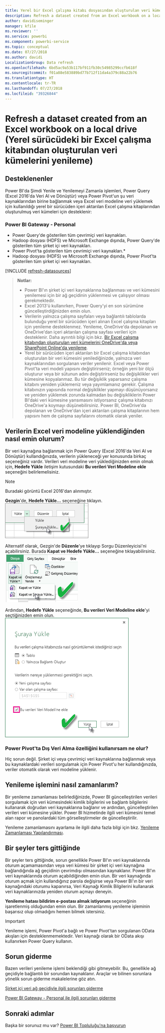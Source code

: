 ```yaml
---
title: Yerel bir Excel çalışma kitabı dosyasından oluşturulan veri kümelerini yenileme
description: Refresh a dataset created from an Excel workbook on a local drive (Yerel sürücüdeki bir Excel çalışma kitabından oluşturulan veri kümelerini yenileme)
author: davidiseminger
manager: kfile
ms.reviewer: ''
ms.service: powerbi
ms.component: powerbi-service
ms.topic: conceptual
ms.date: 07/27/2018
ms.author: davidi
LocalizationGroup: Data refresh
ms.openlocfilehash: 6bd5ac9a53b117bf911fb30c54985299ccfb618f
ms.sourcegitcommit: f01a88e583889bd77b712f11da4a379c88a22b76
ms.translationtype: HT
ms.contentlocale: tr-TR
ms.lasthandoff: 07/27/2018
ms.locfileid: "39326844"
---
```

# <a name="refresh-a-dataset-created-from-an-excel-workbook-on-a-local-drive"></a>Refresh a dataset created from an Excel workbook on a local drive (Yerel sürücüdeki bir Excel çalışma kitabından oluşturulan veri kümelerini yenileme)
## <a name="whats-supported"></a>Desteklenenler
Power BI'da Şimdi Yenile ve Yenilemeyi Zamanla işlemleri, Power Query (Excel 2016'da Veri Al ve Dönüştür) veya Power Pivot'un şu veri kaynaklarından birine bağlanmak veya Excel veri modeline veri yüklemek için kullanıldığı yerel bir sürücüden içeri aktarılan Excel çalışma kitaplarından oluşturulmuş veri kümeleri için desteklenir:  

### <a name="power-bi-gateway---personal"></a>Power BI Gateway - Personal
* Power Query'de gösterilen tüm çevrimiçi veri kaynakları.
* Hadoop dosyası (HDFS) ve Microsoft Exchange dışında, Power Query'de gösterilen tüm şirket içi veri kaynakları.
* Power Pivot'ta gösterilen tüm çevrimiçi veri kaynakları.\*
* Hadoop dosyası (HDFS) ve Microsoft Exchange dışında, Power Pivot'ta gösterilen tüm şirket içi veri kaynakları.

<!-- Refresh Data sources-->
[!INCLUDE [refresh-datasources](./includes/refresh-datasources.md)]

> **Notlar:**  
> 
> * Power BI'ın şirket içi veri kaynaklarına bağlanması ve veri kümesini yenilemesi için bir ağ geçidinin yüklenmesi ve çalışıyor olması gerekmektedir.
> * Excel 2013'ü kullanırken, Power Query'yi en son sürümüne güncelleştirdiğinizden emin olun.
> * Verilerin yalnızca çalışma sayfaları veya bağlantılı tablolarda bulunduğu yerel bir sürücüden içeri alınan Excel çalışma kitapları için yenileme desteklenmez. Yenileme, OneDrive'da depolanan ve OneDrive'dan içeri aktarılan çalışma sayfası verileri için desteklenir. Daha ayrıntılı bilgi için bkz. [Bir Excel çalışma kitabından oluşturulan veri kümelerini OneDrive'da veya SharePoint Online'da yenileme](refresh-excel-file-onedrive.md).
> * Yerel bir sürücüden içeri aktarılan bir Excel çalışma kitabından oluşturulan bir veri kümesini yenilediğinizde, yalnızca veri kaynaklarından sorgulanan veriler yenilenir. Excel veya Power Pivot'ta veri modeli yapısını değiştirirseniz; örneğin yeni bir ölçü oluşturur veya bir sütunun adını değiştirirseniz bu değişiklikler veri kümesine kopyalanmaz. Bu tür değişiklik yaparsanız çalışma kitabını yeniden yüklemeniz veya yayımlamanız gerekir. Çalışma kitabınızın yapısında normal değişiklikler yapmayı düşünüyorsanız ve yeniden yüklemek zorunda kalmadan bu değişikliklerin Power BI'daki veri kümesine yansımasını istiyorsanız çalışma kitabınızı OneDrive'a koymayı düşünebilirsiniz. Power BI, OneDrive'da depolanan ve OneDrive'dan içeri aktarılan çalışma kitaplarının hem yapısını hem de çalışma sayfalarını otomatik olarak yeniler.
> 
> 

## <a name="how-do-i-make-sure-data-is-loaded-to-the-excel-data-model"></a>Verilerin Excel veri modeline yüklendiğinden nasıl emin olurum?
Bir veri kaynağına bağlanmak için Power Query (Excel 2016'da Veri Al ve Dönüştür) kullandığınızda, verilerin yükleneceği yer konusunda birkaç seçeneğiniz vardır. Verileri veri modeline veri yüklediğinizden emin olmak için, **Hedefe Yükle** iletişim kutusundaki **Bu verileri Veri Modeline ekle** seçeneğini belirlemelisiniz.

> [!NOTE]
> Buradaki görüntü Excel 2016'dan alınmıştır.
> 
> 

**Gezgin**'de, **Hedefe Yükle…** seçeneğine tıklayın.  
    ![](media/refresh-excel-file-local-drive/refresh_loadtodm_1.png)

Alternatif olarak, Gezgin'de **Düzenle**'ye tıklayıp Sorgu Düzenleyicisi'ni açabilirsiniz. Burada **Kapat ve Hedefe Yükle...** seçeneğine tıklayabilirsiniz.  
    ![](media/refresh-excel-file-local-drive/refresh_loadtodm_2.png)

Ardından, **Hedefe Yükle** seçeneğinde, **Bu verileri Veri Modeline ekle**'yi seçtiğinizden emin olun.  
    ![](media/refresh-excel-file-local-drive/refresh_loadtodm_3.png)

### <a name="what-if-i-use-get-external-data-in-power-pivot"></a>Power Pivot'ta Dış Veri Alma özelliğini kullanırsam ne olur?
Hiç sorun değil. Şirket içi veya çevrimiçi veri kaynaklarına bağlanmak veya bu kaynaklardaki verileri sorgulamak için Power Pivot'u her kullandığınızda, veriler otomatik olarak veri modeline yüklenir.

## <a name="how-do-i-schedule-refresh"></a>Yenileme işlemini nasıl zamanlarım?
Bir yenileme zamanlaması belirlediğinizde, Power BI güncelleştirilen verileri sorgulamak için veri kümesindeki kimlik bilgilerini ve bağlantı bilgilerini kullanarak doğrudan veri kaynaklarına bağlanır ve ardından, güncelleştirilen verileri veri kümesine yükler. Power BI hizmetinde ilgili veri kümesini temel alan rapor ve panolardaki tüm görselleştirmeler de güncelleştirilir.

Yenileme zamanlamasını ayarlama ile ilgili daha fazla bilgi için bkz. [Yenileme Zamanlaması Yapılandırması](refresh-scheduled-refresh.md).

## <a name="when-things-go-wrong"></a>Bir şeyler ters gittiğinde
Bir şeyler ters gittiğinde, sorun genellikle Power BI'ın veri kaynaklarında oturum açamamasından veya veri kümesi bir şirket içi veri kaynağına bağlandığında ağ geçidinin çevrimdışı olmasından kaynaklanır. Power BI'ın veri kaynaklarında oturum açabildiğinden emin olun. Bir veri kaynağında oturum açmak için kullandığınız parola değişirse veya Power BI'ın bir veri kaynağındaki oturumu kapanırsa, Veri Kaynağı Kimlik Bilgilerini kullanarak veri kaynaklarınızda yeniden oturum açmayı deneyin.

**Yenileme hatası bildirim e-postası almak istiyorum** seçeneğinin işaretlenmiş olduğundan emin olun. Bir zamanlanmış yenileme işleminin başarısız olup olmadığını hemen bilmek istersiniz.

>[!IMPORTANT]
>Yenileme işlemi, Power Pivot'a bağlı ve Power Pivot'tan sorgulanan OData akışları için desteklenmemektedir. Veri kaynağı olarak bir OData akışı kullanırken Power Query kullanın.

## <a name="troubleshooting"></a>Sorun giderme
Bazen verileri yenileme işlemi beklendiği gibi gitmeyebilir. Bu, genellikle ağ geçidiyle bağlantılı bir sorundan kaynaklanır. Araçlar ve bilinen sorunlara yönelik sorun giderme makalelerine göz atın.

[Şirket içi veri ağ geçidiyle ilgili sorunları giderme](service-gateway-onprem-tshoot.md)

[Power BI Gateway - Personal ile ilgili sorunları giderme](service-admin-troubleshooting-power-bi-personal-gateway.md)

## <a name="next-steps"></a>Sonraki adımlar
Başka bir sorunuz mu var? [Power BI Topluluğu'na başvurun](http://community.powerbi.com/)

